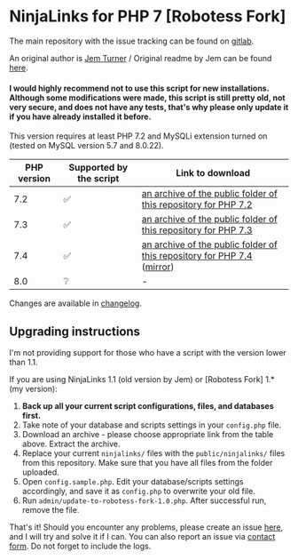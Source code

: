 # NinjaLinks for PHP 7 [Robotess Fork]

The main repository with the issue tracking can be found on [gitlab](https://gitlab.com/tfl-php-scripts/ninja-links).

An original author is [Jem Turner](http://www.jemjabella.co.uk/scripts) / Original readme by Jem
can be found [here](https://gitlab.com/tfl-php-scripts/ninja-links/-/blob/master/README.txt).

#### I would highly recommend not to use this script for new installations. Although some modifications were made, this script is still pretty old, not very secure, and does not have any tests, that's why please only update it if you have already installed it before.

This version requires at least PHP 7.2 and MySQLi extension turned on (tested on MySQL version 5.7 and 8.0.22).

| PHP version | Supported by the script | Link to download |
|------------------------------------------|-------------------------|---------------------|
| 7.2 | :white_check_mark: |[an archive of the public folder of this repository for PHP 7.2](https://scripts.robotess.net/files/ninja-links/php72-php73-master.zip)|
| 7.3 | :white_check_mark: |[an archive of the public folder of this repository for PHP 7.3](https://scripts.robotess.net/files/ninja-links/php72-php73-master.zip)| 
| 7.4 | :white_check_mark: |[an archive of the public folder of this repository for PHP 7.4](https://gitlab.com/tfl-php-scripts/ninja-links/-/archive/master/ninja-links-master.zip?path=public) ([mirror](https://scripts.robotess.net/files/ninja-links/php74-master.zip))|
| 8.0 | :grey_question: |-|

Changes are available in [changelog](https://gitlab.com/tfl-php-scripts/ninja-links/-/blob/master/CHANGELOG.md).

## Upgrading instructions

I'm not providing support for those who have a script with the version lower than 1.1.

If you are using NinjaLinks 1.1 (old version by Jem) or [Robotess Fork] 1.* (my version):

1. **Back up all your current script configurations, files, and databases first.**
2. Take note of your database and scripts settings in your `config.php` file.
3. Download an archive - please choose appropriate link from the table above. Extract the archive.
4. Replace your current `ninjalinks/` files with the `public/ninjalinks/` files from this repository. Make sure that you
   have all files from the folder uploaded.
5. Open `config.sample.php`. Edit your database/scripts settings accordingly, and save it as `config.php` to overwrite your old
   file.
6. Run `admin/update-to-robotess-fork-1.0.php`. After successful run, remove the file.

That's it! Should you encounter any problems, please create an
issue [here](https://gitlab.com/tfl-php-scripts/ninja-links/-/issues), and I will try and solve it if I can. You can
also report an issue via [contact form](http://contact.robotess.net?box=scripts&subject=Issue+with+NinjaLinks). Do not forget to include the logs.